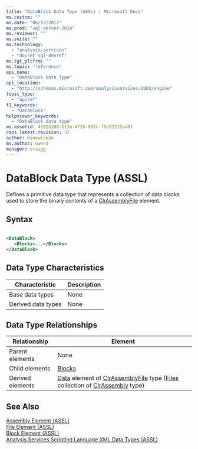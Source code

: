 ```yaml
---
title: "DataBlock Data Type (ASSL) | Microsoft Docs"
ms.custom: ""
ms.date: "06/13/2017"
ms.prod: "sql-server-2014"
ms.reviewer: ""
ms.suite: ""
ms.technology: 
  - "analysis-services"
  - "docset-sql-devref"
ms.tgt_pltfrm: ""
ms.topic: "reference"
api_name: 
  - "DataBlock Data Type"
api_location: 
  - "http://schemas.microsoft.com/analysisservices/2003/engine"
topic_type: 
  - "apiref"
f1_keywords: 
  - "DataBlock"
helpviewer_keywords: 
  - "DataBlock data type"
ms.assetid: 4192b388-613a-472b-881c-f9c02215aa81
caps.latest.revision: 32
author: minewiskan
ms.author: owend
manager: craigg
---
```

# DataBlock Data Type (ASSL)
  Defines a primitive data type that represents a collection of data blocks used to store the binary contents of a [ClrAssemblyFile](clrassemblyfile-data-type-assl.md) element.  
  
## Syntax  
  
```xml  
  
<DataBlock>  
   <Blocks>...</Blocks>  
</DataBlock>  
```  
  
## Data Type Characteristics  
  
|Characteristic|Description|  
|--------------------|-----------------|  
|Base data types|None|  
|Derived data types|None|  
  
## Data Type Relationships  
  
|Relationship|Element|  
|------------------|-------------|  
|Parent elements|None|  
|Child elements|[Blocks](../collections/blocks-element-assl.md)|  
|Derived elements|[Data](../objects/data-element-assl.md) element of [ClrAssemblyFile](clrassemblyfile-data-type-assl.md) type ([Files](../collections/files-element-assl.md) collection of [ClrAssembly](assembly-data-type-assl.md) type)|  
  
## See Also  
 [Assembly Element &#40;ASSL&#41;](../objects/assembly-element-assl.md)   
 [File Element &#40;ASSL&#41;](../objects/file-element-assl.md)   
 [Block Element &#40;ASSL&#41;](../objects/block-element-assl.md)   
 [Analysis Services Scripting Language XML Data Types &#40;ASSL&#41;](analysis-services-scripting-language-xml-data-types-assl.md)  
  
  
